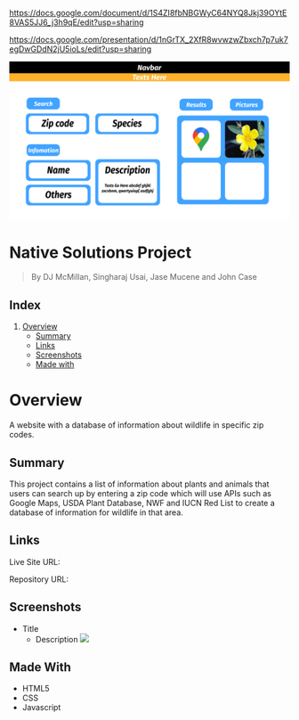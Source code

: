 https://docs.google.com/document/d/1S4ZI8fbNBGWyC64NYQ8Jkj39OYtE8VAS5JJ6_j3h9qE/edit?usp=sharing

https://docs.google.com/presentation/d/1nGrTX_2XfR8wvwzwZbxch7p7uk7egDwGDdN2jU5ioLs/edit?usp=sharing

<img src="assets/images/wireframe.png">


# Native Solutions Project

> By DJ McMillan, Singharaj Usai, Jase Mucene and John Case

## Index
1. [Overview](#overview)
    - [Summary](#summary)
    - [Links](#links)
    - [Screenshots](#screenshots)
    - [Made with](#made-with)

# Overview

A website with a database of information about wildlife in specific zip codes.

## Summary

This project contains a list of information about plants and animals that users can search up by entering a zip code which will use APIs such as Google Maps, USDA Plant Database, NWF and IUCN Red List to create a database of information for wildlife in that area.

## Links

Live Site URL: 

Repository URL:

## Screenshots
* Title
    * Description
![](./Screenshots/)

## Made With

* HTML5
* CSS
* Javascript
